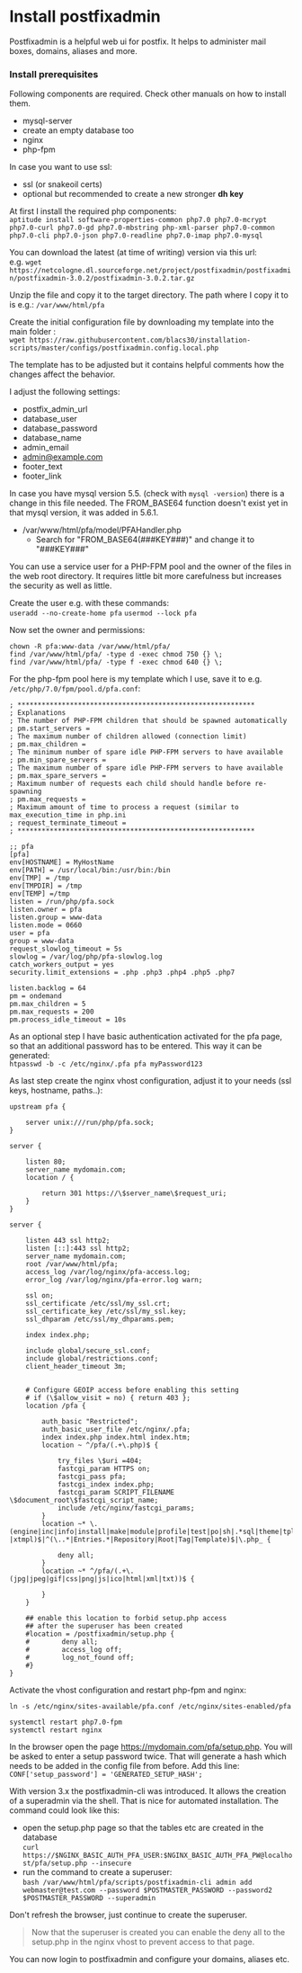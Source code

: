 # Install postfixadmin
Postfixadmin is a helpful web ui for postfix. It helps to administer mail boxes, domains, aliases and more.

### Install prerequisites

Following components are required. Check other manuals on how to install them.
- mysql-server
- create an empty database too
- nginx  
- php-fpm

In case you want to use ssl:  
- ssl (or snakeoil certs)  
- optional but recommended to create a new stronger __dh key__

At first I install the required php components:  
`aptitude install software-properties-common php7.0 php7.0-mcrypt php7.0-curl php7.0-gd php7.0-mbstring php-xml-parser php7.0-common php7.0-cli php7.0-json php7.0-readline php7.0-imap php7.0-mysql`

You can download the latest (at time of writing) version via this url:  
e.g. `wget  https://netcologne.dl.sourceforge.net/project/postfixadmin/postfixadmin/postfixadmin-3.0.2/postfixadmin-3.0.2.tar.gz`

Unzip the file and copy it to the target directory.
The path where I copy it to is e.g.: `/var/www/html/pfa`

Create the initial configuration file by downloading my template into the main folder :  
`wget https://raw.githubusercontent.com/blacs30/installation-scripts/master/configs/postfixadmin.config.local.php`

The template has to be adjusted but it contains helpful comments how the changes affect the behavior.

I adjust the following settings:  
- postfix_admin_url
- database_user
- database_password
- database_name
- admin_email
- admin@example.com
- footer_text
- footer_link


In case you have mysql version 5.5. (check with `mysql -version`) there is a change in this file needed. The FROM_BASE64 function doesn't exist yet in that mysql version, it was added in 5.6.1.  
- /var/www/html/pfa/model/PFAHandler.php  
    - Search for "FROM_BASE64(###KEY###)" and change it to "###KEY###"


You can use a service user for a PHP-FPM pool and the owner of the files in the web root directory. It requires little bit more carefulness but increases the security as well as little.

Create the user e.g. with these commands:  
`useradd --no-create-home pfa`
`usermod --lock pfa`

Now set the owner and permissions:
```
chown -R pfa:www-data /var/www/html/pfa/
find /var/www/html/pfa/ -type d -exec chmod 750 {} \;
find /var/www/html/pfa/ -type f -exec chmod 640 {} \;
```

For the php-fpm pool here is my template which I use, save it to e.g. `/etc/php/7.0/fpm/pool.d/pfa.conf`:  

```
; ***********************************************************
; Explanations
; The number of PHP-FPM children that should be spawned automatically
; pm.start_servers =
; The maximum number of children allowed (connection limit)
; pm.max_children =
; The minimum number of spare idle PHP-FPM servers to have available
; pm.min_spare_servers =
; The maximum number of spare idle PHP-FPM servers to have available
; pm.max_spare_servers =
; Maximum number of requests each child should handle before re-spawning
; pm.max_requests =
; Maximum amount of time to process a request (similar to max_execution_time in php.ini
; request_terminate_timeout =
; ***********************************************************

;; pfa
[pfa]
env[HOSTNAME] = MyHostName
env[PATH] = /usr/local/bin:/usr/bin:/bin
env[TMP] = /tmp
env[TMPDIR] = /tmp
env[TEMP] =/tmp
listen = /run/php/pfa.sock
listen.owner = pfa
listen.group = www-data
listen.mode = 0660
user = pfa
group = www-data
request_slowlog_timeout = 5s
slowlog = /var/log/php/pfa-slowlog.log
catch_workers_output = yes
security.limit_extensions = .php .php3 .php4 .php5 .php7

listen.backlog = 64
pm = ondemand
pm.max_children = 5
pm.max_requests = 200
pm.process_idle_timeout = 10s
```

As an optional step I have basic authentication activated for the pfa page, so that an additional password has to be entered.
This way it can be generated:  
`htpasswd -b -c /etc/nginx/.pfa pfa myPassword123`

As last step create the nginx vhost configuration, adjust it to your needs (ssl keys, hostname, paths..):

```
upstream pfa {

	server unix:///run/php/pfa.sock;
}

server {

	listen 80;
	server_name mydomain.com;
	location / {

		return 301 https://\$server_name\$request_uri;
	}
}

server {

	listen 443 ssl http2;
	listen [::]:443 ssl http2;
	server_name mydomain.com;
	root /var/www/html/pfa;
	access_log /var/log/nginx/pfa-access.log;
	error_log /var/log/nginx/pfa-error.log warn;

	ssl on;
	ssl_certificate /etc/ssl/my_ssl.crt;
	ssl_certificate_key /etc/ssl/my_ssl.key;
	ssl_dhparam /etc/ssl/my_dhparams.pem;

	index index.php;

	include global/secure_ssl.conf;
	include global/restrictions.conf;
	client_header_timeout 3m;


	# Configure GEOIP access before enabling this setting
	# if (\$allow_visit = no) { return 403 };
	location /pfa {

		auth_basic "Restricted";
		auth_basic_user_file /etc/nginx/.pfa;
		index index.php index.html index.htm;
		location ~ ^/pfa/(.+\.php)$ {

			try_files \$uri =404;
			fastcgi_param HTTPS on;
			fastcgi_pass pfa;
			fastcgi_index index.php;
			fastcgi_param SCRIPT_FILENAME \$document_root\$fastcgi_script_name;
			include /etc/nginx/fastcgi_params;
		}
		location ~* \.(engine|inc|info|install|make|module|profile|test|po|sh|.*sql|theme|tpl(\.php)?|xtmpl)$|^(\..*|Entries.*|Repository|Root|Tag|Template)$|\.php_ {

			deny all;
		}
		location ~* ^/pfa/(.+\.(jpg|jpeg|gif|css|png|js|ico|html|xml|txt))$ {

		}
	}

	## enable this location to forbid setup.php access
	## after the superuser has been created
	#location = /postfixadmin/setup.php {
	#        deny all;
	#        access_log off;
	#        log_not_found off;
	#}
}
```

Activate the vhost configuration and restart php-fpm and nginx:


`ln -s /etc/nginx/sites-available/pfa.conf /etc/nginx/sites-enabled/pfa`

```
systemctl restart php7.0-fpm
systemctl restart nginx
```

In the browser open the page https://mydomain.com/pfa/setup.php. You will be asked to enter a setup password twice. That will generate a hash which needs to be added in the config file from before. Add this line:  
`CONF['setup_password'] = 'GENERATED_SETUP_HASH';`

With version 3.x the postfixadmin-cli was introduced. It allows the creation of a superadmin via the shell. That is nice for automated installation. The command could look like this:  
- open the setup.php page so that the tables etc are created in the database  
`curl https://$NGINX_BASIC_AUTH_PFA_USER:$NGINX_BASIC_AUTH_PFA_PW@localhost/pfa/setup.php --insecure`  
- run the command to create a superuser:  
`bash /var/www/html/pfa/scripts/postfixadmin-cli admin add webmaster@test.com --password $POSTMASTER_PASSWORD --password2 $POSTMASTER_PASSWORD --superadmin`

Don't refresh the browser, just continue to create the superuser.

>Now that the superuser is created you can enable the deny all to the setup.php in the nginx vhost to prevent access to that page.

You can now login to postfixadmin and configure your domains, aliases etc.
